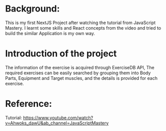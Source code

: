 # Background:
This is my first NextJS Project after watching the tutorial from JavaScript Mastery. I learnt some skills and React concepts from the video and tried to build the similar Application is my own way.

# Introduction of the project
The information of the exercise is acquired through ExerciseDB API, The required exercises can be easily searched by grouping them into Body Parts, Equipment and Target muscles, and the details is provided for each exercise.

# Reference:
Tutorial: https://www.youtube.com/watch?v=Ahwoks_dawU&ab_channel=JavaScriptMastery
